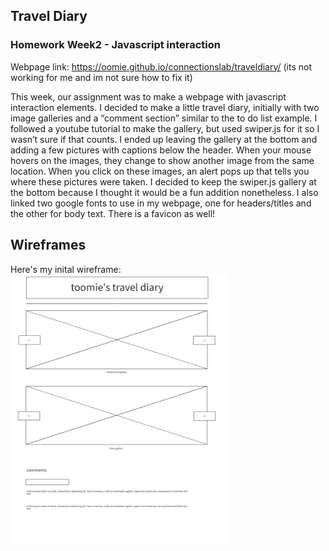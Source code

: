 ## Travel Diary
### Homework Week2 - Javascript interaction 
Webpage link: https://oomie.github.io/connectionslab/traveldiary/
(its not working for me and im not sure how to fix it)

This week, our assignment was to make a webpage with javascript interaction elements. 
I decided to make a little travel diary, initially with two image galleries and a “comment section” similar to the to do list example.
I followed a youtube tutorial to make the gallery, but used swiper.js for it so I wasn’t sure if that counts. I ended up leaving the gallery at the bottom and adding a few pictures with captions below the header. When your mouse hovers on the images, they change to show another image from the same location. When you click on these images, an alert pops up that tells you where these pictures were taken. I decided to keep the swiper.js gallery at the bottom because I thought it would be a fun addition nonetheless. I also linked two google fonts to use in my webpage, one for headers/titles and the other for body text. There is a favicon as well!

## Wireframes
Here's my inital wireframe:
  <img src="images/wireframe.png" width="350">
